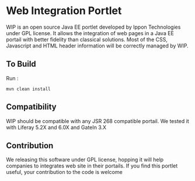 Web Integration Portlet
=======================

WIP is an open source Java EE portlet developed by Ippon Technologies under GPL license.
It allows the integration of web pages in a Java EE portail with better fidelity than classical solutions.
Most of the CSS, Javascript and HTML header information will be correctly managed by WIP.

To Build
--------
Run :

	mvn clean install

Compatibility
-------------
WIP should be compatible with any JSR 268 compatible portail. We tested it with Liferay 5.2X and 6.0X and GateIn 3.X

Contribution
------------
We releasing this software under GPL license, hopping it will help companies to integrates web site in their portails.
If you find this portlet useful, your contribution to the code is welcome
